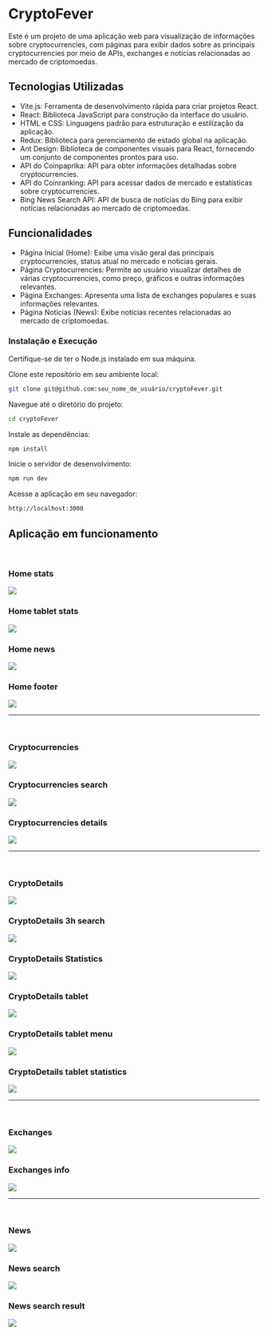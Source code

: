 <h1>CryptoFever</h1>
<p>Este é um projeto de uma aplicação web para visualização de informações sobre cryptocurrencies, com páginas para exibir dados sobre as principais cryptocurrencies por meio de APIs, exchanges e 
notícias relacionadas ao mercado de criptomoedas.</p>

<h2>Tecnologias Utilizadas</h2>
<ul>
<li>Vite.js: Ferramenta de desenvolvimento rápida para criar projetos React.</li>
<li>React: Biblioteca JavaScript para construção da interface do usuário.</li>
<li>HTML e CSS: Linguagens padrão para estruturação e estilização da aplicação.</li>
<li>Redux: Biblioteca para gerenciamento de estado global na aplicação.</li>
<li>Ant Design: Biblioteca de componentes visuais para React, fornecendo um conjunto de componentes prontos para uso.</li>
<li>API do Coinpaprika: API para obter informações detalhadas sobre cryptocurrencies.</li>
<li>API do Coinranking: API para acessar dados de mercado e estatísticas sobre cryptocurrencies.</li>
<li>Bing News Search API: API de busca de notícias do Bing para exibir notícias relacionadas ao mercado de criptomoedas.</li>
</ul>


<h2>Funcionalidades</h2>
<ul>
<li>Página Inicial (Home): Exibe uma visão geral das principais cryptocurrencies, status atual no mercado e noticias gerais.</li>
<li>Página Cryptocurrencies: Permite ao usuário visualizar detalhes de várias cryptocurrencies, como preço, gráficos e outras informações relevantes.</li>
<li>Página Exchanges: Apresenta uma lista de exchanges populares e suas informações relevantes.</li>
<li>Página Notícias (News): Exibe notícias recentes relacionadas ao mercado de criptomoedas.</li>
</ul>


<h3>Instalação e Execução</h3>

Certifique-se de ter o Node.js instalado em sua máquina.

Clone este repositório em seu ambiente local:
```bash
git clone git@github.com:seu_nome_de_usuário/cryptoFever.git
```

Navegue até o diretório do projeto:

```bash
cd cryptoFever
```
Instale as dependências:
```bash
npm install
```

Inicie o servidor de desenvolvimento:

```bash
npm run dev
```

Acesse a aplicação em seu navegador:

```bash
http://localhost:3000
```

<h2>Aplicação em funcionamento</h2>
<br>
<h3>Home stats</h3>
<img src="./application-imgs-readme/home-big-stats.png">

<h3>Home tablet stats</h3>
<img src="./application-imgs-readme/home-small-stats.png">

<h3>Home news</h3>
<img src="./application-imgs-readme/home-big-news.png">

<h3>Home footer</h3>
<img src="./application-imgs-readme/home-big-footer.png">
<br>
<hr>
<br>
<h3>Cryptocurrencies</h3>
<img src="./application-imgs-readme/cryptocurrencies-big.png">

<h3>Cryptocurrencies search</h3>
<img src="./application-imgs-readme/cryptocurrencies-big-search.png">

<h3>Cryptocurrencies details</h3>
<img src="./application-imgs-readme/cryptocurrencies-big-details.png">
<br>
<hr>
<br>
<h3>CryptoDetails</h3>
<img src="./application-imgs-readme/cryptoDetails-big.png">

<h3>CryptoDetails 3h search</h3>
<img src="./application-imgs-readme/cryptoDetails-3h.png">

<h3>CryptoDetails Statistics</h3>
<img src="./application-imgs-readme/cryptoDetails-big-statistics.png">

<h3>CryptoDetails tablet</h3>
<img src="./application-imgs-readme/cryptoDetails-small.png">

<h3>CryptoDetails tablet menu</h3>
<img src="./application-imgs-readme/cryptoDetails-small-menu.png">

<h3>CryptoDetails tablet statistics</h3>
<img src="./application-imgs-readme/cryptoDetails-small-statistics.png">
<br>
<hr>
<br>
<h3>Exchanges</h3>
<img src="./application-imgs-readme/exchanges-big.png">

<h3>Exchanges info</h3>
<img src="./application-imgs-readme/exchanges-big-info.png">
<br>
<hr>
<br>
<h3>News</h3>
<img src="./application-imgs-readme/news-big.png">

<h3>News search</h3>
<img src="./application-imgs-readme/news-big-search.png">

<h3>News search result</h3>
<img src="./application-imgs-readme/news-big-search-result.png">
